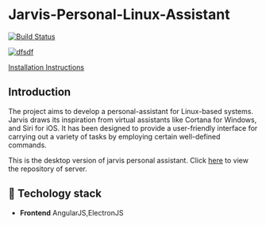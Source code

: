 # Jarvis-Personal-Linux-Assistant

[![Build Status](https://travis-ci.com/muskankhedia/Jarvis-Desktop.svg?branch=master)](https://travis-ci.com/muskankhedia/Jarvis-Desktop)

[![dfsdf](https://files.gitter.im/COSS-Jarvis/community/euO1/tumblr_nrqm32yH3W1r6xm5co1_1280.gif)](https://gitter.im/COSS-Jarvis/community)

[Installation Instructions](https://github.com/muskankhedia/Jarvis-Desktop/blob/master/INSTALL.md)

## Introduction

The project aims to develop a personal-assistant for Linux-based systems. Jarvis draws its inspiration from virtual assistants like Cortana for Windows, and Siri for iOS. It has been designed to provide a user-friendly interface for carrying out a variety of tasks by employing certain well-defined commands.

This is the desktop version of jarvis personal assistant. Click [here](http://github.com/Harkishen-Singh/Jarvis-Personal-Assistant) to view the repository of server.

## :wrench: Techology stack
* **Frontend** AngularJS,ElectronJS
